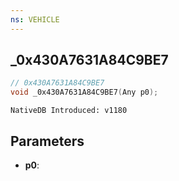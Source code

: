 ```yaml
---
ns: VEHICLE
---
```

## _0x430A7631A84C9BE7

```c
// 0x430A7631A84C9BE7
void _0x430A7631A84C9BE7(Any p0);
```

```
NativeDB Introduced: v1180
```

## Parameters
* **p0**:
